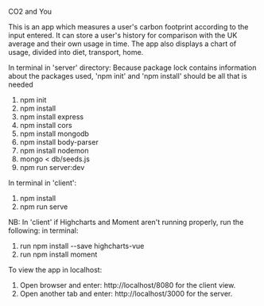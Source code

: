 CO2 and You

This is an app which measures a user's carbon footprint according to the input entered.
It can store a user's history for comparison with the UK average and their own usage in time.
The app also displays a chart of usage, divided into diet, transport, home.

In terminal in 'server' directory:
Because package lock contains information about the packages used, 'npm init' and 'npm install' should be all that is needed


1) npm init
2) npm install
3) npm install express
4) npm install cors
5) npm install mongodb
6) npm install body-parser
7) npm install nodemon
8) mongo < db/seeds.js
9) npm run server:dev



In terminal in 'client':
1) npm install
2) npm run serve

NB: In 'client' if Highcharts and Moment aren't running properly,
run the following:
 in terminal:
1) run npm install --save highcharts-vue
2) run npm install moment


To view the app in localhost:
1) Open browser and enter: http://localhost/8080 for the client view.
2) Open another tab and enter: http://localhost/3000 for the server.                      
